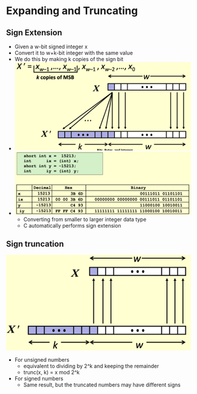 # Expanding and Truncating

## Sign Extension

- Given a w-bit signed integer x
- Convert it to w+k-bit integer with the same value
- We do this by making k copies of the sign bit
- ![alt text](../img/2/exp.png)
- ![alt text](../img/2/expex.png)
  - Converting from smaller to larger integer data type
  - C automatically performs sign extension

## Sign truncation

![alt text](../img/2/trunc.png)

- For unsigned numbers
  - equivalent to dividing by 2^k and keeping the remainder
  - trunc(x, k) = x mod 2^k
- For signed numbers
  - Same result, but the truncated numbers may have different signs
